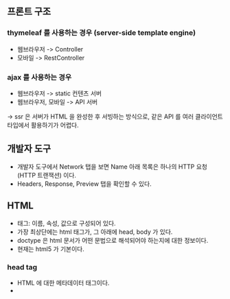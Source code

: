 ## 프론트 구조
### thymeleaf 를 사용하는 경우 (server-side template engine)
- 웹브라우저 -> Controller
- 모바일 -> RestController

### ajax 를 사용하는 경우
- 웹브라우저 -> static 컨텐츠 서버
- 웹브라우저, 모바일 -> API 서버

-> ssr 은 서버가 HTML 을 완성한 후 서빙하는 방식으로, 같은 API 를 여러 클라이언트 타입에서 활용하기가 어렵다.

## 개발자 도구
- 개발자 도구에서 Network 탭을 보면 Name 아래 목록은 하나의 HTTP 요청(HTTP 트랜잭션) 이다.
- Headers, Response, Preview 탭을 확인할 수 있다.

## HTML
- 태그: 이름, 속성, 값으로 구성되어 있다.
- 가장 최상단에는 html 태그가, 그 아래에 head, body 가 있다.
- doctype 은 html 문서가 어떤 문법으로 해석되어야 하는지에 대한 정보이다.
- 현재는 html5 가 기본이다.

### head tag
- HTML 에 대한 메타데이터 태그이다.
- 

